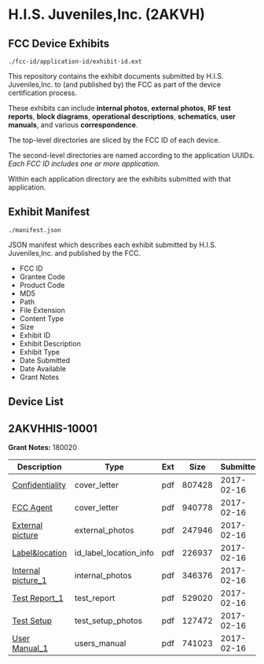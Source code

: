 # H.I.S. Juveniles,Inc. (2AKVH)
## FCC Device Exhibits

```
./fcc-id/application-id/exhibit-id.ext
```

This repository contains the exhibit documents submitted by H.I.S. Juveniles,Inc. to (and published by) the FCC as part of the device certification process.

These exhibits can include **internal photos**, **external photos**, **RF test reports**, **block diagrams**, **operational descriptions**, **schematics**, **user manuals**, and various **correspondence**.

The top-level directories are sliced by the FCC ID of each device.

The second-level directories are named according to the application UUIDs. *Each FCC ID includes one or more application.*

Within each application directory are the exhibits submitted with that application. 

## Exhibit Manifest

```
./manifest.json
```

JSON manifest which describes each exhibit submitted by H.I.S. Juveniles,Inc. and published by the FCC.

- FCC ID
- Grantee Code
- Product Code
- MD5
- Path
- File Extension
- Content Type
- Size
- Exhibit ID
- Exhibit Description
- Exhibit Type
- Date Submitted
- Date Available
- Grant Notes

## Device List
## 2AKVHHIS-10001
**Grant Notes:** 180020

| Description | Type | Ext | Size | Submitted | Available |
| ----------- | ---- | --- | ---- | --------- | --------- |
| [Confidentiality](2AKVHHIS-10001/7e7528ca268ea5616e4d27042eaef6eb/3286342.pdf) | cover_letter | pdf | 807428 | 2017-02-16 | 2017-02-16 |
| [FCC Agent](2AKVHHIS-10001/7e7528ca268ea5616e4d27042eaef6eb/3286343.pdf) | cover_letter | pdf | 940778 | 2017-02-16 | 2017-02-16 |
| [External picture](2AKVHHIS-10001/7e7528ca268ea5616e4d27042eaef6eb/3286348.pdf) | external_photos | pdf | 247946 | 2017-02-16 | 2017-02-16 |
| [Label&location](2AKVHHIS-10001/7e7528ca268ea5616e4d27042eaef6eb/3286350.pdf) | id_label_location_info | pdf | 226937 | 2017-02-16 | 2017-02-16 |
| [Internal picture_1](2AKVHHIS-10001/7e7528ca268ea5616e4d27042eaef6eb/3286349.pdf) | internal_photos | pdf | 346376 | 2017-02-16 | 2017-02-16 |
| [Test Report_1](2AKVHHIS-10001/7e7528ca268ea5616e4d27042eaef6eb/3286352.pdf) | test_report | pdf | 529020 | 2017-02-16 | 2017-02-16 |
| [Test Setup](2AKVHHIS-10001/7e7528ca268ea5616e4d27042eaef6eb/3286353.pdf) | test_setup_photos | pdf | 127472 | 2017-02-16 | 2017-02-16 |
| [User Manual_1](2AKVHHIS-10001/7e7528ca268ea5616e4d27042eaef6eb/3286351.pdf) | users_manual | pdf | 741023 | 2017-02-16 | 2017-02-16 |
